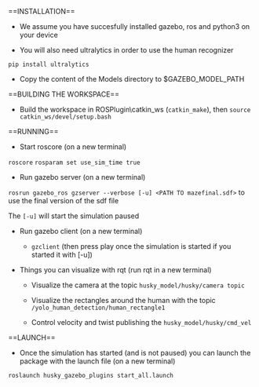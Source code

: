 ==INSTALLATION==

- We assume you have succesfully installed gazebo, ros and python3 on your device

- You will also need ultralytics in order to use the human recognizer

```pip install ultralytics```

- Copy the content of the Models directory to $GAZEBO_MODEL_PATH 


==BUILDING THE WORKSPACE==

- Build the workspace in ROSPlugin\catkin_ws (```catkin_make```), then ```source catkin_ws/devel/setup.bash```


==RUNNING==

- Start roscore (on a new terminal)

```roscore```
```rosparam set use_sim_time true```

- Run gazebo server (on a new terminal)

```rosrun gazebo_ros gzserver --verbose [-u] <PATH TO mazefinal.sdf>``` to use the final version of the sdf file

The `[-u]` will start the simulation paused

- Run gazebo client (on a new terminal)

	- ```gzclient``` (then press play once the simulation is started if you started it with [-u])

- Things you can visualize with rqt (run rqt in a new terminal)

	- Visualize the camera at the topic ```husky_model/husky/camera topic```

	- Visualize the rectangles around the human with the topic `/yolo_human_detection/human_rectangle1`

	- Control velocity and twist publishing the `husky_model/husky/cmd_vel`


==LAUNCH==

- Once the simulation has started (and is not paused) you can launch the package with the launch file (on a new terminal)

```roslaunch husky_gazebo_plugins start_all.launch```
